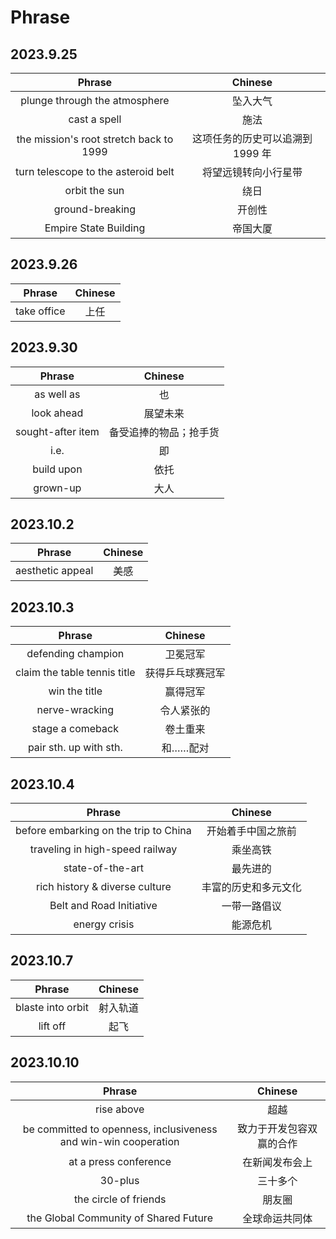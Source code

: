# Phrase

## 2023.9.25

|Phrase|Chinese|
| :----: | :----: |
|plunge through the atmosphere | 坠入大气|
|cast a spell|施法|
|the mission's root stretch back to 1999|这项任务的历史可以追溯到 1999 年|
|turn telescope to the asteroid belt|将望远镜转向小行星带|
|orbit the sun|绕日|
|ground-breaking|开创性|
|Empire State Building|帝国大厦|


## 2023.9.26
|Phrase|Chinese|
| :----: | :----: |
|take office|上任|


## 2023.9.30
|Phrase|Chinese|
| :---: | :---: |
|as well as| 也|
|look ahead|展望未来|
|sought-after item|备受追捧的物品；抢手货|
|i.e.|即|
|build upon|依托|
|grown-up|大人|

## 2023.10.2
|Phrase|Chinese|
| :---: | :---: |
|aesthetic appeal|美感|

## 2023.10.3
|Phrase|Chinese|
| :---: | :---: |
|defending champion|卫冕冠军|
|claim the table tennis title|获得乒乓球赛冠军|
|win the title|赢得冠军|
|nerve-wracking|令人紧张的|
|stage a comeback|卷土重来|
|pair sth. up with sth.|和……配对|

## 2023.10.4
|Phrase|Chinese|
| :---: | :---: |
|before embarking on the trip to China|开始着手中国之旅前|
|traveling in high-speed railway|乘坐高铁|
|state-of-the-art|最先进的|
|rich history & diverse culture|丰富的历史和多元文化|
|Belt and Road Initiative|一带一路倡议|
|energy crisis|能源危机|

## 2023.10.7
|Phrase|Chinese|
| :---: | :---: |
|blaste into orbit|射入轨道|
|lift off|起飞|

## 2023.10.10
|Phrase|Chinese|
| :---: | :---: |
|rise above|超越|
|be committed to openness, inclusiveness and win-win cooperation|致力于开发包容双赢的合作|
|at a press conference|在新闻发布会上|
|30-plus|三十多个|
|the circle of friends|朋友圈|
|the Global Community of Shared Future|全球命运共同体|